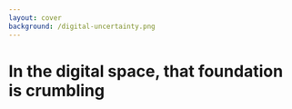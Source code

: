 ```yaml
---
layout: cover
background: /digital-uncertainty.png
---
```


<div class="flex items-center justify-center h-full">
<div class="bg-black bg-opacity-50 p-12 rounded-2xl text-center">
<h1>In the digital space, that foundation is <strong class="text-red-400">crumbling</strong></h1>
</div>
</div>

<!--
But in the digital space, that foundation is crumbling. The very openness that allows us to connect globally has also created a crisis of trust. We are constantly forced to ask: Is this real? Is this authentic? Who is truly behind this? The traditional signals of trust have been lost in a sea of anonymous, easily duplicated content.
-->
